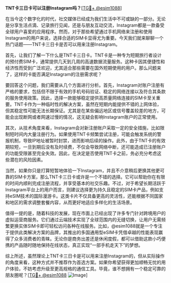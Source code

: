 **TNT卡三日卡可以注册Instagram吗？**[[TG💪+ @esim1088](https://t.me/s/esim1088)]

在当今这个数字化的时代，社交媒体已经成为我们生活中不可或缺的一部分。无论是分享生活点滴、记录旅行见闻，还是与朋友互动交流，Instagram都是一款备受全球用户喜爱的应用程序。然而，对于那些希望通过手机网络来注册和使用Instagram的用户来说，选择合适的SIM卡显得尤为重要。今天我们就来聊聊一个热门话题——TNT卡三日卡是否可以用来注册Instagram。

首先，让我们了解一下什么是TNT卡三日卡。TNT卡是一种专为短期旅行者设计的预付费SIM卡，通常提供几天到几周的高速数据流量服务。这种卡因其便捷性和经济性而受到广泛欢迎，尤其适合那些需要在国外短期使用的用户。那么问题来了，这样的卡能否满足Instagram的注册需求呢？

要回答这个问题，我们需要从几个方面进行分析。首先，Instagram对账户注册有严格的要求，包括但不限于有效的手机号码验证、稳定的网络连接以及符合其条款的服务使用政策。因此，选择一款能够稳定提供高质量网络连接的SIM卡至关重要。TNT卡作为一种临时性的解决方案，虽然在短期内能提供不错的上网体验，但其稳定性可能无法长期保证。尤其是在某些偏远地区或信号覆盖较差的地方，可能会出现断网或者网速过慢的情况，这无疑会影响Instagram账户的正常使用。

其次，从技术角度来看，Instagram会对新注册账户采取一定的安全措施，比如限制短时间内大量注册行为。如果使用TNT卡频繁尝试注册，可能会触发系统的警报机制，导致IP地址被暂时封禁，进而影响后续的操作。此外，由于TNT卡的有效期较短，一旦到期后没有及时续费，不仅会导致网络中断，还可能造成已注册账户的功能受限甚至完全失效。因此，在决定是否使用TNT卡之前，务必充分考虑这些潜在的风险因素。

当然，如果你只是打算短暂地体验一下Instagram，并且不介意稍后更换其他更可靠的SIM卡方案，那么TNT卡三日卡或许是一个不错的选择。它可以帮助你在有限的时间内顺利完成注册流程，并享受基本的社交乐趣。不过，对于希望长期活跃于Instagram平台上的用户而言，则建议选择更为持久且稳定的SIM卡产品，例如支持eSIM技术的国际漫游卡。这类卡片不仅具备更高的灵活性，还能根据不同国家和地区的需求调整套餐内容，从而更好地适应多样化的生活场景。

值得一提的是，随着科技的发展，现在市面上已经出现了许多专门针对跨境用户的虚拟运营商服务。它们通过云端技术实现了全球范围内的无缝切换，让用户无需频繁更换实体SIM卡即可轻松访问各种在线服务。比如，@esim1088就是一个专注于提供此类解决方案的品牌，其推出的多国通用型eSIM卡凭借卓越的性能表现赢得了众多消费者的青睐。无论你是商务出差还是休闲度假，都可以借助这款小巧便携的产品随时随地保持在线状态，真正实现“一部手机走天下”的梦想。

综上所述，虽然理论上TNT卡三日卡是可以用来注册Instagram的，但从实际操作的角度来看，这种方式并不推荐作为首选方案。如果你希望获得更加顺畅无忧的用户体验，不妨考虑升级至更高规格的通信工具。毕竟，谁不想拥有一个稳定可靠的朋友圈呢？[[TG💪+ @esim1088](https://t.me/s/esim1088) ![Image](https://i.postimg.cc/4NQfJmqS/Snipaste-2025-05-13-00-14-12.png)]